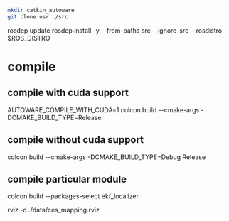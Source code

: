 ```sh
mkdir catkin_autoware
git clone usr ./src

```

rosdep update
rosdep install -y --from-paths src --ignore-src --rosdistro $ROS_DISTRO

# compile
## compile with cuda support
AUTOWARE_COMPILE_WITH_CUDA=1 colcon build --cmake-args -DCMAKE_BUILD_TYPE=Release

## compile without cuda support
colcon build --cmake-args -DCMAKE_BUILD_TYPE=Debug Release

## compile particular module
colcon build --packages-select ekf_localizer

rviz -d ./data/ces_mapping.rviz 